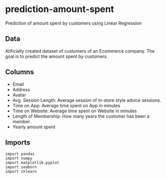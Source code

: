 # prediction-amount-spent
Prediction of amount spent by customers using Linear Regression

## Data ##

Atificially created dataset of customers of an Ecommerce company. The goal is to predict the amount spent by customers.

## Columns  ##

* Email
* Address
* Avatar
* Avg. Session Length: Average session of in-store style advice sessions.
* Time on App: Average time spent on App in minutes
* Time on Website: Average time spent on Website in minutes
* Length of Membership: How many years the customer has been a member. 
* Yearly amount spent

## Imports

```
import pandas 
import numpy 
import matplotlib.pyplot 
import seaborn 
import sklearn
```
